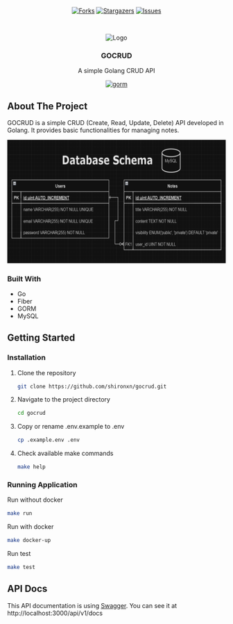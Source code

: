 <a name="readme-top"></a>

<!-- PROJECT SHIELDS -->

<div align="center">

[![Forks][forks-shield]][forks-url]
[![Stargazers][stars-shield]][stars-url]
[![Issues][issues-shield]][issues-url]

<!-- PROJECT LOGO -->

<br />

![Logo](https://media1.tenor.com/m/aeXj7WEQzTMAAAAd/chainsaw-chainsaw-man.gif)

  <h3 align="center">GOCRUD</h3>

  <p align="center">
    A simple Golang CRUD API
  </p>

[<img src="https://forthebadge.com/images/badges/built-with-love.svg" href="https://gorm.io" alt="gorm" width="30%">][built-with-heart-url]

</div>

<!-- ABOUT THE PROJECT -->

## About The Project

GOCRUD is a simple CRUD (Create, Read, Update, Delete) API developed in Golang. It provides basic functionalities for managing notes.

![database-schema][database-schema]

### Built With

- Go
- Fiber
- GORM
- MySQL

<!-- GETTING STARTED -->

## Getting Started

### Installation

1. Clone the repository

   ```bash
   git clone https://github.com/shironxn/gocrud.git
   ```

2. Navigate to the project directory

   ```bash
   cd gocrud
   ```

3. Copy or rename .env.example to .env

   ```bash
   cp .example.env .env
   ```

4. Check available make commands

   ```bash
   make help
   ```

### Running Application

Run without docker

```bash
make run
```

Run with docker

```bash
make docker-up
```

Run test

```bash
make test
```

<!-- API Docs -->

## API Docs

This API documentation is using [Swagger](https://swagger.io).
You can see it at http://localhost:3000/api/v1/docs

<!-- MARKDOWN LINKS & IMAGES -->

[built-with-heart-url]: https://github.com/shironxn
[contributors-shield]: https://img.shields.io/github/contributors/shironxn/gocrud.svg?style=for-the-badge
[contributors-url]: https://github.com/shironxn/gocrud/graphs/contributors
[forks-shield]: https://img.shields.io/github/forks/shironxn/gocrud.svg?style=for-the-badge
[forks-url]: https://github.com/shironxn/gocrud/network/members
[stars-shield]: https://img.shields.io/github/stars/shironxn/gocrud.svg?style=for-the-badge
[stars-url]: https://github.com/shironxn/gocrud/stargazers
[issues-shield]: https://img.shields.io/github/issues/shironxn/gocrud.svg?style=for-the-badge
[issues-url]: https://github.com/shironxn/gocrud/issues
[database-schema]: ./assets/database-schema.png
[golang-shield]: https://img.shields.io/badge/Go-00ADD8?style=for-the-badge&logo=go&logoColor=white
[golang-url]: https://go.dev
[fiber-url]: https://gofiber.io
[gorm-url]: https://gorm.io
[mysql-shield]: https://img.shields.io/badge/mysql-4479A1.svg?style=for-the-badge&logo=mysql&logoColor=white
[mysql-url]: https://www.mysql.com
